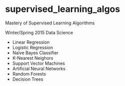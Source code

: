 # supervised_learning_algos
Mastery of Supervised Learning Algorithms

Winter/Spring 2015 Data Science

- Linear Regression
- Logistic Regression
- Naive Bayes Classifier
- K-Nearest Neighors
- Support Vector Machines
- Artificial Neural Networks
- Random Forests
- Decision Trees
